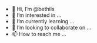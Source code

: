 - 👋 Hi, I’m @bethils
- 👀 I’m interested in ...
- 🌱 I’m currently learning ...
- 💞️ I’m looking to collaborate on ...
- 📫 How to reach me ...

<!---
bethils/bethils is a ✨ special ✨ repository because its `README.md` (this file) appears on your GitHub profile.
You can click the Preview link to take a look at your changes.
--->
